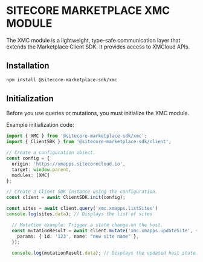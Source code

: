 # SITECORE MARKETPLACE XMC MODULE

The XMC module is a lightweight, type-safe communication layer that extends
the Marketplace Client SDK. It provides access to XMCloud APIs.

## Installation

```bash
npm install @sitecore-marketplace-sdk/xmc
```

## Initialization
Before you use queries or mutations, you must initialize the XMC module.

Example initialization code:

```typescript
import { XMC } from '@sitecore-marketplace-sdk/xmc';
import { ClientSDK } from '@sitecore-marketplace-sdk/client';

// Create a configuration object.
const config = {
  origin: 'https://xmapps.sitecorecloud.io',
  target: window.parent,
  modules: [XMC]
};

// Create a Client SDK instance using the configuration.
const client = await ClientSDK.init(config);

const sites = await client.query('xmc.xmapps.listSites')
console.log(sites.data); // Displays the list of sites
```

```typescript
  // Mutation example: Trigger a state change on the host.
  const mutationResult = await client.mutate('xmc.xmapps.updateSite', {
    params: { id: '123', name: "new site name" },
  });
  
  console.log(mutationResult.data); // Displays the updated host state data
```


